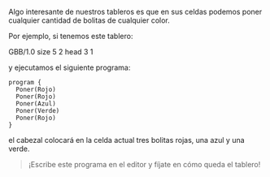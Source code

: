 Algo interesante de nuestros tableros es que en sus celdas podemos poner cualquier cantidad de bolitas de cualquier color.

Por ejemplo, si tenemos este tablero:

<gs-board> 
  GBB/1.0 
  size 5 2 
  head 3 1 
</gs-board>

y ejecutamos el siguiente programa:

```gobstones
program {
  Poner(Rojo)
  Poner(Rojo)
  Poner(Azul)
  Poner(Verde)
  Poner(Rojo)
}
```

el cabezal colocará en la celda actual tres bolitas rojas, una azul y una verde.

> ¡Escribe este programa en el editor y fíjate en cómo queda el tablero!